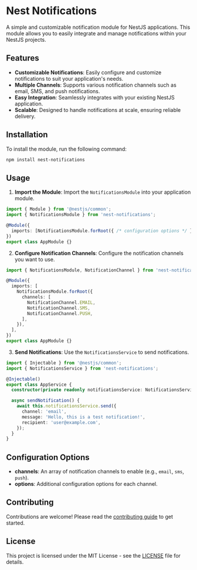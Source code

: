 
# Nest Notifications

A simple and customizable notification module for NestJS applications. This module allows you to easily integrate and manage notifications within your NestJS projects.

## Features

- **Customizable Notifications**: Easily configure and customize notifications to suit your application's needs.
- **Multiple Channels**: Supports various notification channels such as email, SMS, and push notifications.
- **Easy Integration**: Seamlessly integrates with your existing NestJS application.
- **Scalable**: Designed to handle notifications at scale, ensuring reliable delivery.

## Installation

To install the module, run the following command:

```bash
npm install nest-notifications
```

## Usage

1. **Import the Module**: Import the `NotificationsModule` into your application module.

```typescript
import { Module } from '@nestjs/common';
import { NotificationsModule } from 'nest-notifications';

@Module({
  imports: [NotificationsModule.forRoot({ /* configuration options */ })],
})
export class AppModule {}
```

2. **Configure Notification Channels**: Configure the notification channels you want to use.

```typescript
import { NotificationsModule, NotificationChannel } from 'nest-notifications';

@Module({
  imports: [
    NotificationsModule.forRoot({
      channels: [
        NotificationChannel.EMAIL,
        NotificationChannel.SMS,
        NotificationChannel.PUSH,
      ],
    }),
  ],
})
export class AppModule {}
```

3. **Send Notifications**: Use the `NotificationsService` to send notifications.

```typescript
import { Injectable } from '@nestjs/common';
import { NotificationsService } from 'nest-notifications';

@Injectable()
export class AppService {
  constructor(private readonly notificationsService: NotificationsService) {}

  async sendNotification() {
    await this.notificationsService.send({
      channel: 'email',
      message: 'Hello, this is a test notification!',
      recipient: 'user@example.com',
    });
  }
}
```

## Configuration Options

- **channels**: An array of notification channels to enable (e.g., `email`, `sms`, `push`).
- **options**: Additional configuration options for each channel.

## Contributing

Contributions are welcome! Please read the [contributing guide](CONTRIBUTING.md) to get started.

## License

This project is licensed under the MIT License - see the [LICENSE](LICENSE) file for details.

